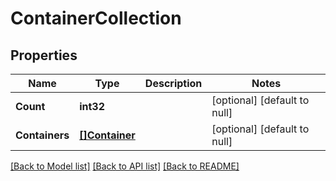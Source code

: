 # ContainerCollection

## Properties
Name | Type | Description | Notes
------------ | ------------- | ------------- | -------------
**Count** | **int32** |  | [optional] [default to null]
**Containers** | [**[]Container**](container.md) |  | [optional] [default to null]

[[Back to Model list]](../README.md#documentation-for-models) [[Back to API list]](../README.md#documentation-for-api-endpoints) [[Back to README]](../README.md)


